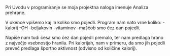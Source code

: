 Pri Uvodu v programiranje se moja projektna naloga imenuje Analiza prehrane.

V okence vpišemo kaj in koliko smo pojedli.
Program nam nato vrne koliko:
-kalorij
-OH
-beljakovin
-vitaminov
-maščob
smo čez dan pojedli. 

Napiše nam tudi česa smo čez dan pojedli premalo, ter nam predlaga hrano z največjo vsebnostjo hranila.
Pri kalorijah, nam v primeru, da smo jih pojedli preveč predlaga športno aktivnost (odvisno od količine kalorij).

